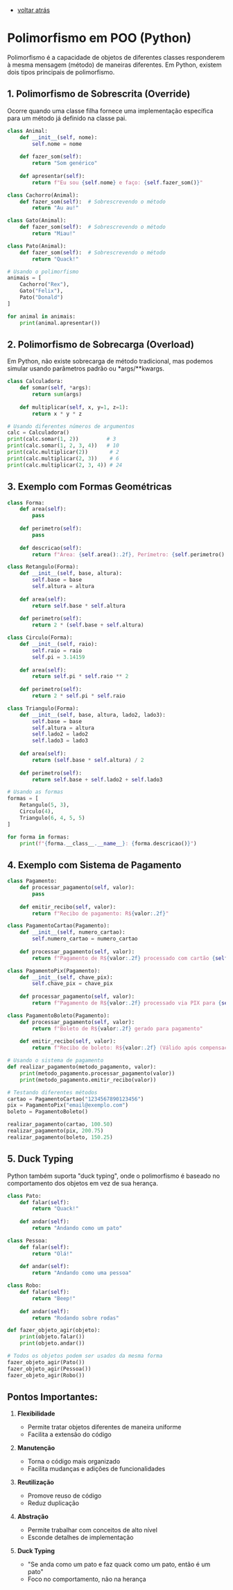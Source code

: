- [voltar atrás](https://github.com/0joseDark/my-python-book/blob/main/index.md)
# Polimorfismo em POO (Python)

Polimorfismo é a capacidade de objetos de diferentes classes responderem à mesma mensagem (método) de maneiras diferentes. Em Python, existem dois tipos principais de polimorfismo.

## 1. Polimorfismo de Sobrescrita (Override)
Ocorre quando uma classe filha fornece uma implementação específica para um método já definido na classe pai.

```python
class Animal:
    def __init__(self, nome):
        self.nome = nome
    
    def fazer_som(self):
        return "Som genérico"
    
    def apresentar(self):
        return f"Eu sou {self.nome} e faço: {self.fazer_som()}"

class Cachorro(Animal):
    def fazer_som(self):  # Sobrescrevendo o método
        return "Au au!"

class Gato(Animal):
    def fazer_som(self):  # Sobrescrevendo o método
        return "Miau!"

class Pato(Animal):
    def fazer_som(self):  # Sobrescrevendo o método
        return "Quack!"

# Usando o polimorfismo
animais = [
    Cachorro("Rex"),
    Gato("Felix"),
    Pato("Donald")
]

for animal in animais:
    print(animal.apresentar())
```

## 2. Polimorfismo de Sobrecarga (Overload)
Em Python, não existe sobrecarga de método tradicional, mas podemos simular usando parâmetros padrão ou *args/**kwargs.

```python
class Calculadora:
    def somar(self, *args):
        return sum(args)
    
    def multiplicar(self, x, y=1, z=1):
        return x * y * z

# Usando diferentes números de argumentos
calc = Calculadora()
print(calc.somar(1, 2))         # 3
print(calc.somar(1, 2, 3, 4))   # 10
print(calc.multiplicar(2))       # 2
print(calc.multiplicar(2, 3))    # 6
print(calc.multiplicar(2, 3, 4)) # 24
```

## 3. Exemplo com Formas Geométricas

```python
class Forma:
    def area(self):
        pass
    
    def perimetro(self):
        pass
    
    def descricao(self):
        return f"Área: {self.area():.2f}, Perímetro: {self.perimetro():.2f}"

class Retangulo(Forma):
    def __init__(self, base, altura):
        self.base = base
        self.altura = altura
    
    def area(self):
        return self.base * self.altura
    
    def perimetro(self):
        return 2 * (self.base + self.altura)

class Circulo(Forma):
    def __init__(self, raio):
        self.raio = raio
        self.pi = 3.14159
    
    def area(self):
        return self.pi * self.raio ** 2
    
    def perimetro(self):
        return 2 * self.pi * self.raio

class Triangulo(Forma):
    def __init__(self, base, altura, lado2, lado3):
        self.base = base
        self.altura = altura
        self.lado2 = lado2
        self.lado3 = lado3
    
    def area(self):
        return (self.base * self.altura) / 2
    
    def perimetro(self):
        return self.base + self.lado2 + self.lado3

# Usando as formas
formas = [
    Retangulo(5, 3),
    Circulo(4),
    Triangulo(6, 4, 5, 5)
]

for forma in formas:
    print(f"{forma.__class__.__name__}: {forma.descricao()}")
```

## 4. Exemplo com Sistema de Pagamento

```python
class Pagamento:
    def processar_pagamento(self, valor):
        pass
    
    def emitir_recibo(self, valor):
        return f"Recibo de pagamento: R${valor:.2f}"

class PagamentoCartao(Pagamento):
    def __init__(self, numero_cartao):
        self.numero_cartao = numero_cartao
    
    def processar_pagamento(self, valor):
        return f"Pagamento de R${valor:.2f} processado com cartão {self.numero_cartao[-4:]}"

class PagamentoPix(Pagamento):
    def __init__(self, chave_pix):
        self.chave_pix = chave_pix
    
    def processar_pagamento(self, valor):
        return f"Pagamento de R${valor:.2f} processado via PIX para {self.chave_pix}"

class PagamentoBoleto(Pagamento):
    def processar_pagamento(self, valor):
        return f"Boleto de R${valor:.2f} gerado para pagamento"
    
    def emitir_recibo(self, valor):
        return f"Recibo de boleto: R${valor:.2f} (Válido após compensação)"

# Usando o sistema de pagamento
def realizar_pagamento(metodo_pagamento, valor):
    print(metodo_pagamento.processar_pagamento(valor))
    print(metodo_pagamento.emitir_recibo(valor))

# Testando diferentes métodos
cartao = PagamentoCartao("1234567890123456")
pix = PagamentoPix("email@exemplo.com")
boleto = PagamentoBoleto()

realizar_pagamento(cartao, 100.50)
realizar_pagamento(pix, 200.75)
realizar_pagamento(boleto, 150.25)
```

## 5. Duck Typing
Python também suporta "duck typing", onde o polimorfismo é baseado no comportamento dos objetos em vez de sua herança.

```python
class Pato:
    def falar(self):
        return "Quack!"
    
    def andar(self):
        return "Andando como um pato"

class Pessoa:
    def falar(self):
        return "Olá!"
    
    def andar(self):
        return "Andando como uma pessoa"

class Robo:
    def falar(self):
        return "Beep!"
    
    def andar(self):
        return "Rodando sobre rodas"

def fazer_objeto_agir(objeto):
    print(objeto.falar())
    print(objeto.andar())

# Todos os objetos podem ser usados da mesma forma
fazer_objeto_agir(Pato())
fazer_objeto_agir(Pessoa())
fazer_objeto_agir(Robo())
```

## Pontos Importantes:

1. **Flexibilidade**
   - Permite tratar objetos diferentes de maneira uniforme
   - Facilita a extensão do código

2. **Manutenção**
   - Torna o código mais organizado
   - Facilita mudanças e adições de funcionalidades

3. **Reutilização**
   - Promove reuso de código
   - Reduz duplicação

4. **Abstração**
   - Permite trabalhar com conceitos de alto nível
   - Esconde detalhes de implementação

5. **Duck Typing**
   - "Se anda como um pato e faz quack como um pato, então é um pato"
   - Foco no comportamento, não na herança
